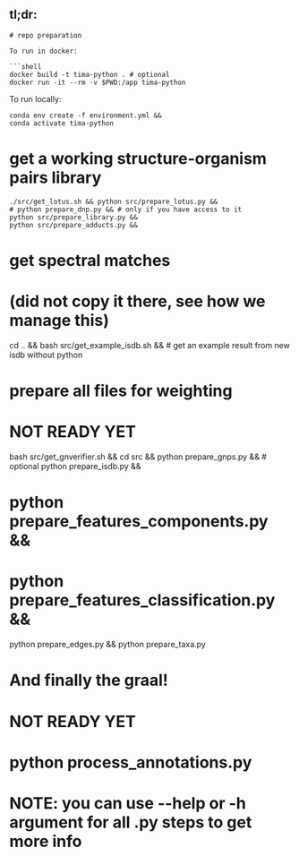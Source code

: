 ## tl;dr:

```
# repo preparation

To run in docker:

```shell
docker build -t tima-python . # optional
docker run -it --rm -v $PWD:/app tima-python
```

To run locally:
```shell
conda env create -f environment.yml &&
conda activate tima-python
```


# get a working structure-organism pairs library

```shell
./src/get_lotus.sh && python src/prepare_lotus.py &&
# python prepare_dnp.py && # only if you have access to it
python src/prepare_library.py &&
python src/prepare_adducts.py &&

```
# get spectral matches
# (did not copy it there, see how we manage this)
cd .. &&
bash src/get_example_isdb.sh && # get an example result from new isdb without python


# prepare all files for weighting

# NOT READY YET
bash src/get_gnverifier.sh &&
cd src &&
python prepare_gnps.py && # optional
python prepare_isdb.py &&
# python prepare_features_components.py &&
# python prepare_features_classification.py &&
python prepare_edges.py && 
python prepare_taxa.py 

# And finally the graal!
# NOT READY YET
# python process_annotations.py

# NOTE: you can use --help or -h argument for all .py steps to get more info
```